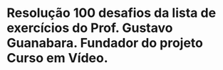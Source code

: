 # Resolução 100 desafios da lista de exercícios do Prof. Gustavo Guanabara. Fundador do projeto Curso em Vídeo.


